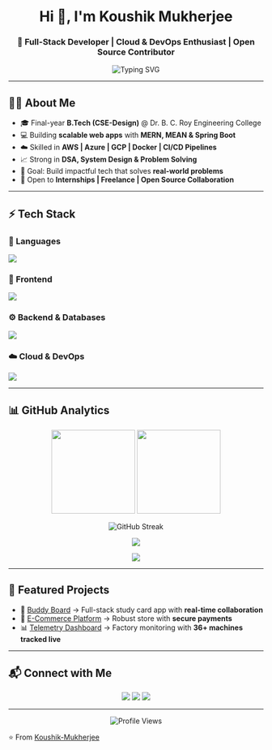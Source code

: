 <!-- Advanced GitHub Profile README -->

<h1 align="center">Hi 👋, I'm Koushik Mukherjee</h1>
<h3 align="center">🚀 Full-Stack Developer | Cloud & DevOps Enthusiast | Open Source Contributor</h3>

<p align="center">
  <img src="https://readme-typing-svg.demolab.com?font=Fira+Code&weight=500&size=22&pause=1000&color=1abc9c&center=true&vCenter=true&width=600&lines=Full+Stack+Developer;Cloud+%26+DevOps+Enthusiast;Passionate+Software+Engineer;Open+Source+Contributor;Always+Learning+New+Techs" alt="Typing SVG" />
</p>

---

## 👨‍💻 About Me
- 🎓 Final-year **B.Tech (CSE-Design)** @ Dr. B. C. Roy Engineering College  
- 💻 Building **scalable web apps** with **MERN, MEAN & Spring Boot**  
- ☁️ Skilled in **AWS | Azure | GCP | Docker | CI/CD Pipelines**  
- 📈 Strong in **DSA, System Design & Problem Solving**  
- 🎯 Goal: Build impactful tech that solves **real-world problems**  
- 🤝 Open to **Internships | Freelance | Open Source Collaboration**  

---

## ⚡ Tech Stack  

### 🚀 Languages  
<p>
  <img src="https://skillicons.dev/icons?i=cpp,java,python,js,ts,go,php" />
</p>

### 🎨 Frontend  
<p>
  <img src="https://skillicons.dev/icons?i=html,css,react,angular,nextjs,tailwind" />
</p>

### ⚙️ Backend & Databases  
<p>
  <img src="https://skillicons.dev/icons?i=nodejs,express,spring,mongodb,postgresql" />
</p>

### ☁️ Cloud & DevOps  
<p>
  <img src="https://skillicons.dev/icons?i=aws,azure,gcp,docker,git,github,vercel,netlify" />
</p>

---

## 📊 GitHub Analytics  

<p align="center">
  <img src="https://github-readme-stats.vercel.app/api?username=Koushik-Mukherjee&show_icons=true&theme=radical" height="165"/>
  <img src="https://github-readme-stats.vercel.app/api/top-langs/?username=Koushik-Mukherjee&layout=compact&theme=radical" height="165"/>
</p>

<p align="center">
  <img src="https://streak-stats.demolab.com?user=Koushik-Mukherjee&theme=radical" alt="GitHub Streak" />
</p>

<p align="center">
  <img src="https://github-profile-trophy.vercel.app/?username=Koushik-Mukherjee&theme=darkhub&margin-w=15&margin-h=15&no-bg=true&no-frame=true" />
</p>

<p align="center">
  <img src="https://github-readme-activity-graph.vercel.app/graph?username=Koushik-Mukherjee&theme=react-dark&hide_border=true&area=true" />
</p>

---

## 🚀 Featured Projects  
- 📝 [Buddy Board](#) → Full-stack study card app with **real-time collaboration**  
- 🛒 [E-Commerce Platform](#) → Robust store with **secure payments**  
- 📊 [Telemetry Dashboard](#) → Factory monitoring with **36+ machines tracked live**  

---

## 📬 Connect with Me  

<p align="center">
  <a href="mailto:koushik.20.01.2004@gmail.com"><img src="https://img.shields.io/badge/Email-D14836?style=for-the-badge&logo=gmail&logoColor=white"></a>
  <a href="https://linkedin.com/in/koushik-mukherjee-76094b275"><img src="https://img.shields.io/badge/LinkedIn-0077B5?style=for-the-badge&logo=linkedin&logoColor=white"></a>
  <a href="https://github.com/Koushik-Mukherjee"><img src="https://img.shields.io/badge/GitHub-100000?style=for-the-badge&logo=github&logoColor=white"></a>
</p>

---

<p align="center"> 
  <img src="https://komarev.com/ghpvc/?username=Koushik-Mukherjee&label=Profile+Views&color=brightgreen&style=flat" alt="Profile Views" />
</p>

⭐️ From [Koushik-Mukherjee](https://github.com/Koushik-Mukherjee)  
